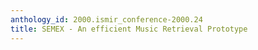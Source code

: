 ```yaml
---
anthology_id: 2000.ismir_conference-2000.24
title: SEMEX - An efficient Music Retrieval Prototype
---
```

